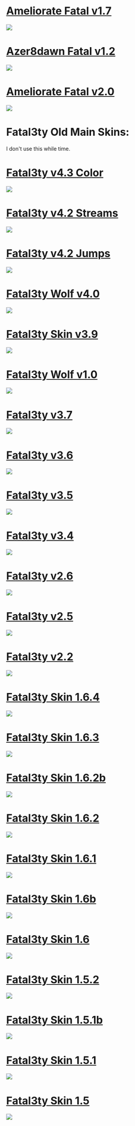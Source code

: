 # [Ameliorate Fatal v1.7](https://drive.google.com/open?id=1zWSqbegbV3kJpPNAY-Ku2P37XrHqjXIb)

![](https://osu.ppy.sh/ss/13986032/f050)

# [Azer8dawn Fatal v1.2](https://drive.google.com/open?id=1d8xQpwTPSaV0qqYmOcZIyZ-QfH42UgWO)

![](https://puu.sh/EthOW/31be742086.jpg)

# [Ameliorate Fatal v2.0](https://drive.google.com/open?id=188mCX0-btFwhmtUiwPgPjsT9i-3AMrY3)

![](http://puu.sh/EthZz/301b7c4aea.jpg)

# Fatal3ty Old Main Skins:
I don't use this while time.

# [Fatal3ty v4.3 Color](https://drive.google.com/open?id=1PWHQ5j7sBC_eU8AAQVGoT--aRhuBsTmH)

![](http://puu.sh/Etl3o/659de28f4a.jpg)

# [Fatal3ty v4.2 Streams](https://drive.google.com/open?id=1FKgvaa3qp9kCFABu9Hrx2L93Ny3Cmi77)

![](http://puu.sh/EtjiY/ad30974915.jpg)

# [Fatal3ty v4.2 Jumps](https://drive.google.com/open?id=1P_i1Fb_R25AEE27-qNqvk84nmjs1wmhp)

![](https://puu.sh/Etk3y/31d3784162.jpg)

# [Fatal3ty Wolf v4.0](https://drive.google.com/open?id=1jGxyviTSencQThlWZRiHTSQ0c-9Fejnl)

![](http://puu.sh/Eti6I/167763f72b.jpg)

# [Fatal3ty Skin v3.9](https://drive.google.com/open?id=1ecAizAGogQyD9UpfjdCJbywdA2-M3n2N)

![](http://puu.sh/EtilF/4d76ff91c9.jpg)

# [Fatal3ty Wolf v1.0](https://drive.google.com/open?id=1a31fwqdszOOOUWxy8efXQqgBf1nF5eru)

![](http://puu.sh/EtiJg/43478e41d8.jpg)

# [Fatal3ty v3.7](https://drive.google.com/open?id=1iiTp5BzQm7FDRSJTRAuVxusH1Q2PZFeu)

![](http://puu.sh/Etl7y/4b97781844.jpg)

# [Fatal3ty v3.6](https://drive.google.com/open?id=1o0Xj2rYJSphFOPKdKti6lnEbBQHy32KU)

![](https://puu.sh/EtlaE/bead20d434.jpg)

# [Fatal3ty v3.5](https://drive.google.com/open?id=1aDYQNUj8Lu7_-s9vdh_rf0kOuIXJYcak)

![](https://puu.sh/EtlEd/170a6f8665.jpg)

# [Fatal3ty v3.4](https://drive.google.com/open?id=1qsql8M68YwegLBzqbaPzrc6p0ffU3JMP)

![](https://puu.sh/EtlK4/1e749c0112.jpg)

# [Fatal3ty v2.6](https://drive.google.com/open?id=1pj_KuIg7ol36Li2YTibWI6vf-wxiE2j-)

![](http://puu.sh/Etm6R/aa098d0a40.jpg)

# [Fatal3ty v2.5](https://drive.google.com/open?id=1eORyOf6XADyq-WzOXv4Z6B43-UKyF7Aq)

![](http://puu.sh/EtorG/a9b5e4a926.jpg)

# [Fatal3ty v2.2](https://drive.google.com/open?id=10ZKroevfnR_pTEZxwoOVE2XRXfchc9wA)

![](http://puu.sh/EtoKz/96d6b9f5f0.jpg)

# [Fatal3ty Skin 1.6.4](https://drive.google.com/open?id=1WUmyWruCvKsu-1zF7iw_JoygSpVw4q1m)

![](http://puu.sh/Etpf6/d60a149168.jpg)

# [Fatal3ty Skin 1.6.3](https://drive.google.com/open?id=1tbovMuqDZ7t9R3bt0N6WvrUb9_mGG8OB)

![](http://puu.sh/EtpkQ/3151da1fee.jpg)

# [Fatal3ty Skin 1.6.2b](https://drive.google.com/open?id=1MAmfsXrytIlJdcIaSPxMJmlcs4jLFh_f)

![](http://puu.sh/EtptS/f137d5358a.jpg)

# [Fatal3ty Skin 1.6.2](https://drive.google.com/open?id=1UHoDZOryJRIfwVnTadPD2Vb2IyG_xr3j)

![](http://puu.sh/EtpyO/9291dd83ed.jpg)

# [Fatal3ty Skin 1.6.1](https://drive.google.com/open?id=1NVe_Fnbif7Q-1bqWLI8Dqq8A0L8S6Kpc)

![](http://puu.sh/EtpGv/f654aa2eef.jpg)

# [Fatal3ty Skin 1.6b](https://drive.google.com/open?id=1iGAThUH7zw_79ZMP5CahXH6kK0fzEVeN)

![](http://puu.sh/EtpOW/d5301a4993.jpg)

# [Fatal3ty Skin 1.6](https://drive.google.com/open?id=1WhFI3NniQQIa_J7AVBx76pzy3OR84TsV)

![](http://puu.sh/EtpUr/c8b46d423e.jpg)

# [Fatal3ty Skin 1.5.2](https://drive.google.com/open?id=1WfOLX6-80ON_ej23wJQz4wUiaOXyd1Bo)

![](http://puu.sh/Etq3z/717541d890.jpg)

# [Fatal3ty Skin 1.5.1b](https://drive.google.com/open?id=189-oyWb8hN3mry4Yo6Qjssa66kDBCVfx)

![](http://puu.sh/Etq71/4cbc876eda.jpg)

# [Fatal3ty Skin 1.5.1](https://drive.google.com/open?id=1TE0z4idMlKowHAXyjaFk5AgN576ZmtaS)

![](http://puu.sh/EtqdD/eeaf293792.jpg)

# [Fatal3ty Skin 1.5](https://drive.google.com/open?id=1FncMhK3bgRn-twiTIUfEF5DqIYBT34gS)

![](http://puu.sh/Etqhs/26964b4b74.jpg)

